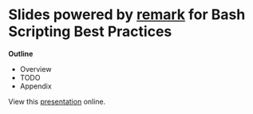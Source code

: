 # Slides powered by [remark](https://github.com/gnab/remark) for Bash Scripting Best Practices

**Outline**

- Overview
- TODO
- Appendix

View this [presentation](http://ymattw.github.com/bash-scripting-best-practices) online.
